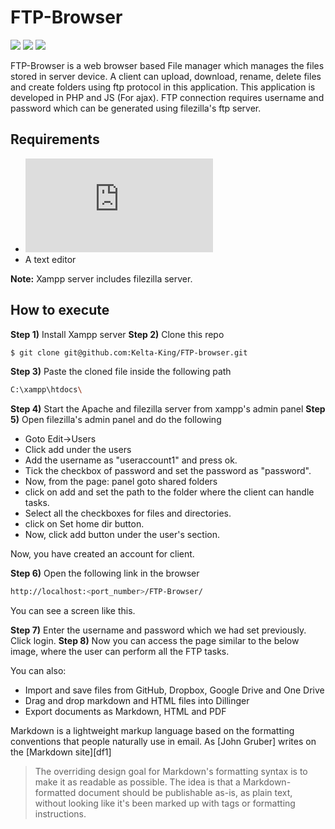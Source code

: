 # FTP-Browser

![](https://img.shields.io/badge/Code-JavaScript-informational?style=for-the-badge&logo=javascript&color=yellow) ![](https://img.shields.io/badge/Code-php-informational?style=for-the-badge&logo=php&color=787CB5) ![](https://img.shields.io/badge/Database-MySQL-informational?style=for-the-badge&logo=mysql&logoColor=white&color=f29111)

FTP-Browser is a web browser based File manager which manages the files stored in server device. A client can upload, download, rename, delete files and create folders using ftp protocol in this application. This application is developed in PHP and JS (For ajax). FTP connection requires username and password which can be generated using filezilla's ftp server.

## Requirements
  - ![Xampp server](https://www.apachefriends.org/download.html)
  - A text editor

**Note:** Xampp server includes filezilla server.
## How to execute

**Step 1)** Install Xampp server 
**Step 2)** Clone this repo
```sh
$ git clone git@github.com:Kelta-King/FTP-browser.git
```
**Step 3)** Paste the cloned file inside the following path
```sh
C:\xampp\htdocs\
```
**Step 4)** Start the Apache and filezilla server from xampp's admin panel
**Step 5)** Open filezilla's admin panel and do the following
- Goto Edit->Users
- Click add under the users
- Add the username as "useraccount1" and press ok.
- Tick the checkbox of password and set the password as "password".
- Now, from the page: panel goto shared folders
- click on add and set the path to the folder where the client can handle tasks.
- Select all the checkboxes for files and directories.
- click on Set home dir button.
- Now, click add button under the user's section.

Now, you have created an account for client.

**Step 6)** Open the following link in the browser
```sh
http://localhost:<port_number>/FTP-Browser/
```
You can see a screen like this.

**Step 7)** Enter the username and password which we had set previously. Click login.
**Step 8)** Now you can access the page similar to the below image, where the user can perform all the FTP tasks.



You can also:
  - Import and save files from GitHub, Dropbox, Google Drive and One Drive
  - Drag and drop markdown and HTML files into Dillinger
  - Export documents as Markdown, HTML and PDF

Markdown is a lightweight markup language based on the formatting conventions that people naturally use in email.  As [John Gruber] writes on the [Markdown site][df1]

> The overriding design goal for Markdown's
> formatting syntax is to make it as readable
> as possible. The idea is that a
> Markdown-formatted document should be
> publishable as-is, as plain text, without
> looking like it's been marked up with tags
> or formatting instructions.

